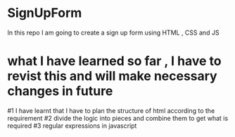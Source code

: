 # SignUpForm
In this repo I am going to create a sign up form using HTML , CSS and JS


# what I have learned so far , I have to revist this and will make necessary changes in future

#1 I have learnt that I have to plan the structure of html according to the requirement 
#2 divide the logic into pieces and combine them to get what is required
#3 regular expressions in javascript
